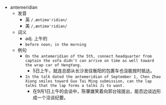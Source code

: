 - antemeridian
  - 发音
    - 英 `/ˌæntimə'ridiən/`
    - 美 `/,æntimə'ridiən/`
  - 词义
    - adj. 上午的
    - `before noon; in the morning `
  - 例句
    - `On the antemeridian of the 5th, connect headquarter from captain the sofa didn't can arrive on time as well toward the wrap car of HengYang.`
      - 5日上午，就连总部从长沙发往衡阳的包裹车也没能按时抵达。
    - `In the talk dated the antemeridian of September 1, Chen Zhao Xiong smiles toward Guo Tai Ming submission, can the lap talks that the lap forms a talks Ji to want.`
      - 在9月1日上午的会谈中，陈肇雄笑着向郭台铭提出，能否边谈边形成一个洽谈纪要。

